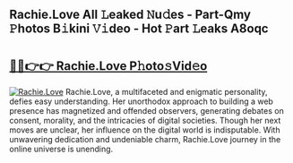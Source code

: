 ## Rachie.Love All 𝙻eaked 𝙽u𝚍es - Part-Qmy 𝙿hotos B𝚒kini 𝚅𝚒deo - Hot 𝙿art 𝙻eaks A8oqc

# <h2><a href="http://ld4nq4.urlbe.top/?page=Rachie.Love">🔗🔗👉👉 Rachie.Love P𝚑oto𝚜Vid𝚎o</a></h2>

[![Rachie.Love](https://i.imgur.com/eBuTRDB.gif)](http://ld4nq4.urlbe.top/?page=Rachie.Love)
Rachie.Love, a multifaceted and enigmatic personality, defies easy understanding. Her unorthodox approach to building a web presence has magnetized and offended observers, generating debates on consent, morality, and the intricacies of digital societies. Though her next moves are unclear, her influence on the digital world is indisputable. With unwavering dedication and undeniable charm, Rachie.Love journey in the online universe is unending.
